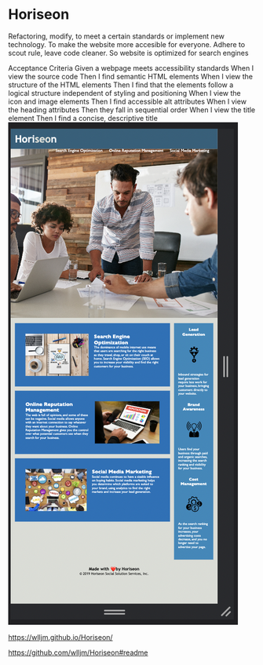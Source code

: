 # Horiseon
Refactoring, modify, to meet a certain standards or implement new technology. 
To make the website more accesible for everyone. 
Adhere to scout rule, leave code cleaner.
So website is optimized for search engines 


Acceptance Criteria
Given a webpage meets accessibility standards
When I view the source code
Then I find semantic HTML elements
When I view the structure of the HTML elements
Then I find that the elements follow a logical structure independent of styling and positioning
When I view the icon and image elements
Then I find accessible alt attributes
When I view the heading attributes
Then they fall in sequential order
When I view the title element
Then I find a concise, descriptive title
![website-screen-shot1.png](assets/images/website-screen-shot1.png)

https://wlljm.github.io/Horiseon/


https://github.com/wlljm/Horiseon#readme
